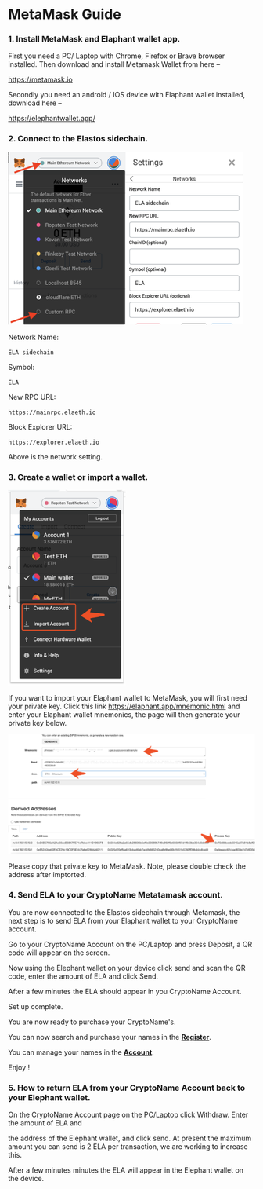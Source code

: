# MetaMask Guide

### 1. Install MetaMask and Elaphant wallet app.

First you need a PC/ Laptop with Chrome, Firefox or Brave browser installed. Then download and install Metamask Wallet from here –

https://metamask.io

Secondly you need an android / IOS device with Elaphant wallet installed, download here –

https://elephantwallet.app/



### 2. Connect to the Elastos sidechain.

<img src="img/s4.png" width="240"/><img src="img/s3.png" width="240"/>



Network Name: 

```
ELA sidechain
```

Symbol: 

```
ELA
```

New RPC URL: 

```
https://mainrpc.elaeth.io
```

Block Explorer URL: 

```
https://explorer.elaeth.io
```

Above is the network setting.



### 3. Create a wallet or import a wallet.

<img src="img/s2.png" width="240"/>

If you want to import your Elaphant wallet to MetaMask, you will first need your private key. Click this link https://elaphant.app/mnemonic.html and enter your Elaphant wallet mnemonics, the page will then generate your private key below.

<img src="img/s1.png" />

Please copy that private key to MetaMask. Note, please double check the address after imptorted.



### 4. Send ELA to your CryptoName Metatamask account.

You are now connected to the Elastos sidechain through Metamask, the next step is to send ELA from your Elaphant wallet to your CryptoName account.

Go to your CryptoName Account on the PC/Laptop and press Deposit, a QR code will appear on the screen.

Now using the Elephant wallet on your device click send and scan the QR code, enter the amount of ELA and click Send.

After a few minutes the ELA should appear in you CryptoName Account.

Set up complete.

You are now ready to purchase your CryptoName's.

You can now search and purchase your names in the [**Register**](https://cryptoname.org/register.html).

You can manage your names in the [**Account**](https://cryptoname.org/account.html).

Enjoy !

### 5. How to return ELA from your CryptoName Account back to your Elephant wallet.

On the CryptoName Account page on the PC/Laptop click Withdraw. Enter the amount of ELA and  

the address of the Elephant wallet, and click send. At present the maximum amount you can send is 2 ELA per transaction, we are working to increase this. 

After a few minutes minutes the ELA will appear in the Elephant wallet on the device.